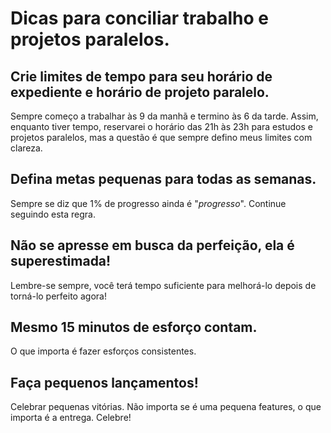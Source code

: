 # Dicas para conciliar trabalho e projetos paralelos.

## Crie limites de tempo para seu horário de expediente e horário de projeto paralelo.

Sempre começo a trabalhar às 9 da manhã e termino às 6 da tarde. Assim, enquanto tiver tempo, reservarei o horário das 21h às 23h para estudos e projetos paralelos, mas a questão é que sempre defino meus limites com clareza.

## Defina metas pequenas para todas as semanas.

Sempre se diz que 1% de progresso ainda é "_progresso_". Continue seguindo esta regra.

## Não se apresse em busca da perfeição, ela é superestimada!

Lembre-se sempre, você terá tempo suficiente para melhorá-lo depois de torná-lo perfeito agora!

## Mesmo 15 minutos de esforço contam.

O que importa é fazer esforços consistentes.

## Faça pequenos lançamentos!

Celebrar pequenas vitórias. Não importa se é uma pequena features, o que importa é a entrega. Celebre!
